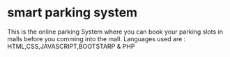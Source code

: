 # smart parking system
This is the online parking System where you can book your parking slots in malls before you comming into the mall.
Languages used are : HTML,CSS,JAVASCRIPT,BOOTSTARP & PHP
